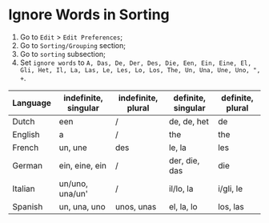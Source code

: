 # Ignore Words in Sorting

1. Go to `Edit` > `Edit Preferences`;
2. Go to `Sorting/Grouping` section;
3. Go to `sorting` subsection;
4. Set `ignore words` to `A, Das, De, Der, Des, Die, Een, Ein, Eine, El, Gli, Het, Il, La, Las, Le, Les, Lo, Los, The, Un, Una, Une, Uno, ", +`.

| Language | indefinite, singular | indefinite, plural | definite, singular | definite, plural |
|----------|----------------------|--------------------|--------------------|------------------|
| Dutch    | een                  | /                  | de, de, het        | de               |
| English  | a                    | /                  | the                | the              |
| French   | un, une              | des                | le, la             | les              |
| German   | ein, eine, ein       | /                  | der, die, das      | die              |
| Italian  | un/uno, una/un'      | /                  | il/lo, la          | i/gli, le        |
| Spanish  | un, una, uno         | unos, unas         | el, la, lo         | los, las         |
